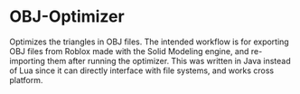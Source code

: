 # OBJ-Optimizer
Optimizes the triangles in OBJ files. The intended workflow is for exporting OBJ files from Roblox made with the Solid Modeling engine, and re-importing them after running the optimizer. This was written in Java instead of Lua since it can directly interface with file systems, and works cross platform.

